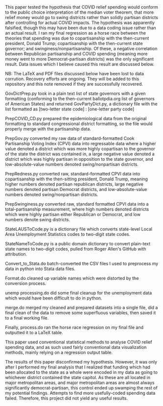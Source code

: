 This paper tested the hypothesis that COVID relief spending would conform to the public choice interpretation of the median voter theorem, that more relief money would go to swing districts rather than solidly partisan districts after controlling for actual COVID impacts. The hypothesis was apparently falsified, though this may have been due to a data coding issue rather than an actual result. I ran my final regression as a horse race between the theories that spending was due to copartisanship with the then-current president, Donald Trump; copartisanship with the then-current state governor; and swinginess/nonpartisanship. Of these, a negative correlation between Republican partisanship and COVID spending (meaning more money went to more Democrat-partisan districts) was the only significant result. Data issues which I believe caused this result are discussed below.

NB: The LaTeX and PDF files discussed below have been lost to data corrution. Recovery efforts are ongoing. They will be added to this repository and this note removed if they are successfully recovered.

GovDictPrep.py took in a plain text list of state governors with a given formatting (conforming to the then-current ballotpdia.org list of governors of American States) and returned GovPartyDict.py, a dictionary file with the list formatted as \[two-letter state code\] : \[one-letter party code\]

PrepCOVID_CD.py prepared the epidemiological data from the original formatting to standard congressional district formatting, so the file would properly merge with the partisanship data.

PrepGov.py converted my raw data of standard-formatted Cook Partisanship Voting Index (CPVI) data into regressable data where a higher value denoted a district which was more highly copartisan to the governor of the state the district was contained in, a large negative value denoted a district which was highly partisan in opposition to the state governor, and low-absolute-value numbers denoted swing/nonpartisan districts.

PrepRedness.py converted raw, standard-formatted CPVI data into copartisanship with the then-sitting president, Donald Trump, meaning higher numbers denoted partisan republican districts, large negative numbers denoted partisan Democrat districts, and low-absolute-value numbers denoted swing/nonpartisan districts.

PrepSwinginess.py converted raw, standard formatted CPVI data into a total-partisanship measurement, where high numbers denoted districts which were highly partisan either Republican or Democrat, and low numbers denote swing districts.

StateLAUSToCode.py is a dictionary file which converts state-level Local Area Unemployment Statistics codes to two-digit state codes.

StateNameToCode.py is a public domain dictionary to convert plain-text state names to two-digit codes, pulled from Roger Allen's GitHub with attribution.

Convert_to_Stata.do batch-converted the CSV files I used to preprocess my data in python into Stata data files.

Format.do cleaned up variable names which were distorted by the conversion process.

unemp processing.do did some final cleanup for the unemployment data which would have been difficult to do in python.

merge.do merged my cleaned and prepared datasets into a single file, did a final clean of the data to remove some superfluous variables, then saved it to a final working file.

Finally, process.do ran the horse race regression on my final file and outputted it to a LaTeX table.

This paper used conventional statistical methods to analyse COVID relief spending data, and as such used fairly conventional data visualization methods, mainly relying on a regression output table.

The results of this paper disconfirmed my hypothesis. However, it was only after I performed my final analysis that I realized that funding which had been allocated to the state as a whole were encoded in my data as going to whichever district contained the state capitol. As these are all located in major metropolitan areas, and major metropolitan areas are almost always significantly democrat-partisan, this control ended up swamping the rest of my potential findings. Attempts to find more usefully-coded spending data failed. Therefore, this project did not yield any useful results.
